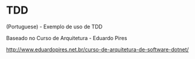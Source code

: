 # TDD
(Portuguese) - Exemplo de uso de TDD

Baseado no Curso de Arquitetura - Eduardo Pires

http://www.eduardopires.net.br/curso-de-arquitetura-de-software-dotnet/
